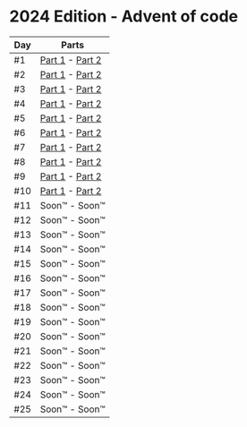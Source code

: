 # 2024 Edition - Advent of code

Day | Parts
--- | -------------------------------------------------------------------
#1  | [Part 1](./day-01/part-1/2024-01-1.ts) - [Part 2](./day-01/part-2/2024-01-2.ts)
#2  | [Part 1](./day-02/part-1/2024-02-1.ts) - [Part 2](./day-02/part-2/2024-02-2.ts)
#3  | [Part 1](./day-03/part-1/2024-03-1.ts) - [Part 2](./day-03/part-2/2024-03-2.ts)
#4  | [Part 1](./day-04/part-1/2024-04-1.ts) - [Part 2](./day-04/part-2/2024-04-2.ts)
#5  | [Part 1](./day-05/part-1/2024-05-1.ts) - [Part 2](./day-05/part-2/2024-05-2.ts)
#6  | [Part 1](./day-06/part-1/2024-06-1.ts) - [Part 2](./day-06/part-2/2024-06-2.ts)
#7  | [Part 1](./day-07/part-1/2024-07-1.ts) - [Part 2](./day-07/part-2/2024-07-2.ts)
#8  | [Part 1](./day-08/part-1/2024-08-1.ts) - [Part 2](./day-08/part-2/2024-08-2.ts)
#9  | [Part 1](./day-09/part-1/2024-09-1.ts) - [Part 2](./day-09/part-2/2024-09-2.ts)
#10 | [Part 1](./day-10/part-1/2024-10-1.ts) - [Part 2](./day-10/part-2/2024-10-2.ts)
#11 | Soon™                            - Soon™
#12 | Soon™                            - Soon™
#13 | Soon™                            - Soon™
#14 | Soon™                            - Soon™
#15 | Soon™                            - Soon™
#16 | Soon™                            - Soon™
#17 | Soon™                            - Soon™
#18 | Soon™                            - Soon™
#19 | Soon™                            - Soon™
#20 | Soon™                            - Soon™
#21 | Soon™                            - Soon™
#22 | Soon™                            - Soon™
#23 | Soon™                            - Soon™
#24 | Soon™                            - Soon™
#25 | Soon™                            - Soon™
